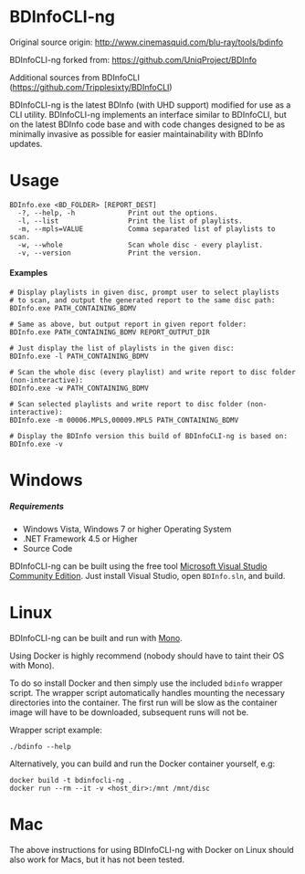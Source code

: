 BDInfoCLI-ng
======

Original source origin: http://www.cinemasquid.com/blu-ray/tools/bdinfo

BDInfoCLI-ng forked from: https://github.com/UniqProject/BDInfo

Additional sources from BDInfoCLI (https://github.com/Tripplesixty/BDInfoCLI)

BDInfoCLI-ng is the latest BDInfo (with UHD support) modified for use as a CLI utility. BDInfoCLI-ng implements an interface similar to BDInfoCLI, but on the latest BDInfo code base and with code changes designed to be as minimally invasive as possible for easier maintainability with BDInfo updates.

Usage
======
```
BDInfo.exe <BD_FOLDER> [REPORT_DEST]
  -?, --help, -h             Print out the options.
  -l, --list                 Print the list of playlists.
  -m, --mpls=VALUE           Comma separated list of playlists to scan.
  -w, --whole                Scan whole disc - every playlist.
  -v, --version              Print the version.
```

#### Examples
```
# Display playlists in given disc, prompt user to select playlists
# to scan, and output the generated report to the same disc path:
BDInfo.exe PATH_CONTAINING_BDMV

# Same as above, but output report in given report folder:
BDInfo.exe PATH_CONTAINING_BDMV REPORT_OUTPUT_DIR

# Just display the list of playlists in the given disc:
BDInfo.exe -l PATH_CONTAINING_BDMV

# Scan the whole disc (every playlist) and write report to disc folder (non-interactive):
BDInfo.exe -w PATH_CONTAINING_BDMV

# Scan selected playlists and write report to disc folder (non-interactive):
BDInfo.exe -m 00006.MPLS,00009.MPLS PATH_CONTAINING_BDMV

# Display the BDInfo version this build of BDInfoCLI-ng is based on:
BDInfo.exe -v
```

Windows
======
##### Requirements
<ul>
<li>Windows Vista, Windows 7 or higher Operating System</li>
<li>.NET Framework 4.5 or Higher</li>
<li>Source Code</li>
</ul>

BDInfoCLI-ng can be built using the free tool <a href="https://www.visualstudio.com/vs/community/">Microsoft Visual Studio Community Edition</a>. Just install Visual Studio, open ```BDInfo.sln```, and build.


Linux
======
BDInfoCLI-ng can be built and run with <a href="https://www.mono-project.com/">Mono</a>.

Using Docker is highly recommend (nobody should have to taint their OS with Mono).

To do so install Docker and then simply use the included ``bdinfo`` wrapper script. The wrapper script automatically handles mounting the necessary directories into the container. The first run will be slow as the container image will have to be downloaded, subsequent runs will not be.

Wrapper script example:
```
./bdinfo --help
```

Alternatively, you can build and run the Docker container yourself, e.g:
```
docker build -t bdinfocli-ng .
docker run --rm --it -v <host_dir>:/mnt /mnt/disc
```

Mac
======
The above instructions for using BDInfoCLI-ng with Docker on Linux should also work for Macs, but it has not been tested.
